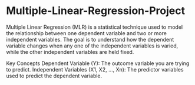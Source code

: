 # Multiple-Linear-Regression-Project

Multiple Linear Regression (MLR) is a statistical technique used to model the relationship between one dependent variable and two or more independent variables. The goal is to understand how the dependent variable changes when any one of the independent variables is varied, while the other independent variables are held fixed.

Key Concepts
Dependent Variable (Y): The outcome variable you are trying to predict.
Independent Variables (X1, X2, ..., Xn): The predictor variables used to predict the dependent variable.

